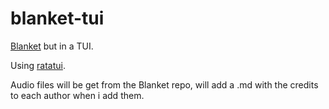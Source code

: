 # blanket-tui

[Blanket](https://github.com/rafaelmardojai/blanket) but in a TUI.

Using [ratatui](https://ratatui.rs/).

Audio files will be get from the Blanket repo, will add a .md with the credits to each author when i add them.

